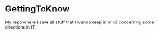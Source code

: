 # GettingToKnow
My repo where I save all stuff that I wanna keep in mind concerning some directions in IT
